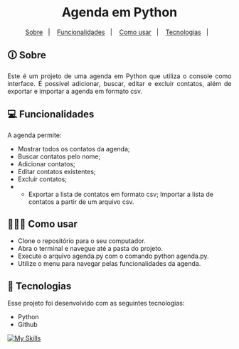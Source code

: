 <h1 align="center"> Agenda em Python</h1>

<p align="center">
  <a href="#-sobre">Sobre</a>&nbsp;&nbsp;&nbsp;|&nbsp;&nbsp;&nbsp;
  <a href="#-Funcionalidades">Funcionalidades</a>&nbsp;&nbsp;&nbsp;|&nbsp;&nbsp;&nbsp;
  <a href="#-Como usar">Como usar</a>&nbsp;&nbsp;&nbsp;|&nbsp;&nbsp;&nbsp;
  <a href="#-tecnologias">Tecnologias</a>&nbsp;&nbsp;&nbsp;|&nbsp;&nbsp;&nbsp;
 
</p>


## 🛈 Sobre

<p align="justify">
Este é um projeto de uma agenda em Python que utiliza o console como interface. É possível adicionar, buscar, editar e excluir contatos, além de exportar e importar a agenda em formato csv.
<p align="justify">

## 💻 Funcionalidades
 
A agenda permite:

* Mostrar todos os contatos da agenda;
* Buscar contatos pelo nome;
* Adicionar contatos;
* Editar contatos existentes;
* Excluir contatos;
* * Exportar a lista de contatos em formato csv;
Importar a lista de contatos a partir de um arquivo csv.

## 👩🏻‍💻 Como usar
* Clone o repositório para o seu computador.
* Abra o terminal e navegue até a pasta do projeto.
* Execute o arquivo agenda.py com o comando python agenda.py.
* Utilize o menu para navegar pelas funcionalidades da agenda.
	

## 🚀 Tecnologias

Esse projeto foi desenvolvido com as seguintes tecnologias:

- Python
- Github

[![My Skills](https://skillicons.dev/icons?i=py,github)](https://skillicons.dev)
